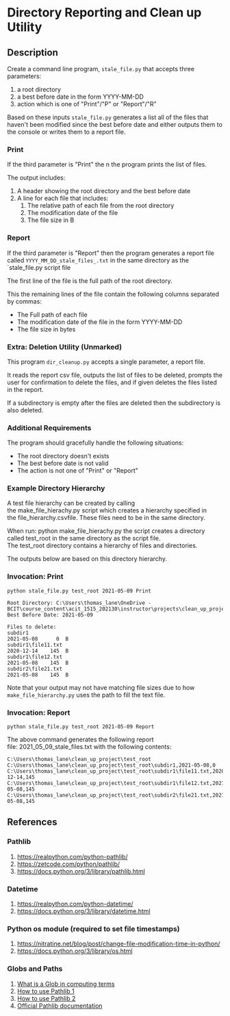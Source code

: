 # Directory Reporting and Clean up Utility

## Description

Create a command line program, `stale_file.py` that accepts three parameters:

1. a root directory
2. a best before date in the form YYYY-MM-DD
3. action which is one of "Print"/"P" or "Report"/"R"

Based on these inputs `stale_file.py` generates a list all of the files that haven't been modified since the best before date and either outputs them to the console or writes them to a report file.

### Print

If the third parameter is "Print" the n the program prints the list of files.

The output includes:

1. A header showing the root directory and the best before date
2. A line for each file that includes:
   1. The relative path of each file from the root directory
   2. The modification date of the file
   3. The file size in B

### Report

If the third parameter is "Report" then the program generates a report file called `YYYY_MM_DD_stale_files_.txt` in the same directory as the `stale_file.py script file

The first line of the file is the full path of the root directory.

This the remaining lines of the file contain the following columns separated by commas:

* The Full path of each file
* The modification date of the file in the form YYYY-MM-DD
* The file size in bytes

### Extra: Deletion Utility (Unmarked)

This program `dir_cleanup.py` accepts a single parameter, a report file.

It reads the report csv file, outputs the list of files to be deleted, prompts the user for confirmation to delete the files, and if given deletes the files listed in the report.

If a subdirectory is empty after the files are deleted then the subdirectory is also deleted.

### Additional Requirements

The program should gracefully handle the following situations:

* The root directory doesn't exists
* The best before date is not valid
* The action is not one of "Print" or "Report"

### Example Directory Hierarchy

A test file hierarchy can be created by calling the make_file_hierachy.py script which
creates a hierarchy specified in the file_hierarchy.csvfile. These files need to be in the same directory.

When run: python make_file_hierachy.py the script creates a directory called test_root in the same directory as the script file. The test_root directory contains a hierarchy of files and directories.

The outputs below are based on this directory hierarchy.

### Invocation: Print

```plaintext
python stale_file.py test_root 2021-05-09 Print 

Root Directory: C:\Users\thomas_lane\OneDrive - BCIT\course_content\acit_1515_202130\instructor\projects\clean_up_project\test_root
Best Before Date: 2021-05-09

Files to delete:
subdir1                                                                          2021-05-08      0  B
subdir1\file11.txt                                                               2020-12-14    145  B
subdir1\file12.txt                                                               2021-05-08    145  B
subdir2\file21.txt                                                               2021-05-08    145  B
```

Note that your output may not have matching file sizes due to how `make_file_hierarchy.py` uses the path to fill the text file.

### Invocation: Report

`python stale_file.py test_root 2021-05-09 Report`

The above command generates the following report file: 2021_05_09_stale_files.txt with the following contents:

```plaintext
C:\Users\thomas_lane\clean_up_project\test_root
C:\Users\thomas_lane\clean_up_project\test_root\subdir1,2021-05-08,0
C:\Users\thomas_lane\clean_up_project\test_root\subdir1\file11.txt,2020-12-14,145
C:\Users\thomas_lane\clean_up_project\test_root\subdir1\file12.txt,2021-05-08,145
C:\Users\thomas_lane\clean_up_project\test_root\subdir2\file21.txt,2021-05-08,145
```

## References

### Pathlib

1. https://realpython.com/python-pathlib/
2. https://zetcode.com/python/pathlib/
3. https://docs.python.org/3/library/pathlib.html

### Datetime

1. https://realpython.com/python-datetime/
2. https://docs.python.org/3/library/datetime.html

### Python os module (required to set file timestamps)

1. https://nitratine.net/blog/post/change-file-modification-time-in-python/
2. https://docs.python.org/3/library/os.html

### Globs and Paths

1. [What is a Glob in computing terms](https://en.wikipedia.org/wiki/Glob_(programming))
2. [How to use Pathlib 1](https://pymotw.com/3/pathlib/index.html)
3. [How to use Pathlib 2](https://realpython.com/python-pathlib/)
4. [Official Pathlib documentation](https://docs.python.org/3/library/pathlib.)
